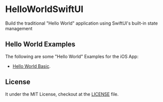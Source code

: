 # HelloWorldSwiftUI

Build the traditional "Hello World" application using SwiftUI's built-in state management

## Hello World Examples

The following are some "Hello World" Examples for the iOS App:

- [Hello World Basic](./HelloWorldBasic/README.md).

## License

It under the MIT License, checkout at the [LICENSE](./LICENSE) file.
